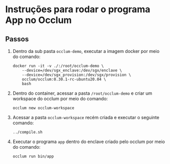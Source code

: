 # Instruções para rodar o programa App no Occlum

## Passos

1. Dentro da sub pasta ``occlum-demo``, executar a imagem docker por meio do comando:

    ```
    docker run -it -v ./:/root/occlum-demo \
        --device=/dev/sgx_enclave:/dev/sgx/enclave \
        --device=/dev/sgx_provision:/dev/sgx/provision \
        occlum/occlum:0.30.1-rc-ubuntu20.04 \
        bash
    ```

2. Dentro do container, acessar a pasta ``/root/occlum-demo`` e criar um workspace do occlum por meio do comando:

    ``occlum new occlum-workspace``

3. Acessar a pasta ``occlum-workspace`` recém criada e executar o seguinte comando:

    ``../compile.sh``

4. Executar o programa ``app`` dentro do enclave criado pelo occlum por meio do comando:

    ``occlum run bin/app``
    